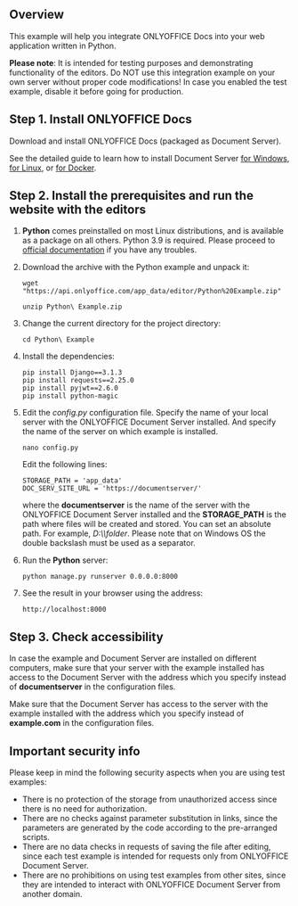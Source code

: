 ## Overview

This example will help you integrate ONLYOFFICE Docs into your web application written in Python.

**Please note**: It is intended for testing purposes and demonstrating functionality of the editors. Do NOT use this integration example on your own server without proper code modifications! In case you enabled the test example, disable it before going for production.

## Step 1. Install ONLYOFFICE Docs

Download and install ONLYOFFICE Docs (packaged as Document Server).

See the detailed guide to learn how to install Document Server [for Windows](https://helpcenter.onlyoffice.com/installation/docs-developer-install-windows.aspx?from=api_python_example), [for Linux](https://helpcenter.onlyoffice.com/installation/docs-developer-install-ubuntu.aspx?from=api_python_example), or [for Docker](https://helpcenter.onlyoffice.com/server/developer-edition/docker/docker-installation.aspx?from=api_python_example).

## Step 2. Install the prerequisites and run the website with the editors

1. **Python** comes preinstalled on most Linux distributions, and is available as a package on all others. Python 3.9 is required. Please proceed to [official documentation](https://docs.python.org/3/using/unix.html) if you have any troubles.

2. Download the archive with the Python example and unpack it:

    ```
    wget "https://api.onlyoffice.com/app_data/editor/Python%20Example.zip"
    ```

    ```
    unzip Python\ Example.zip
    ```

3. Change the current directory for the project directory:

    ```
    cd Python\ Example
    ```

4. Install the dependencies:

    ```
    pip install Django==3.1.3
    pip install requests==2.25.0
    pip install pyjwt==2.6.0
    pip install python-magic
    ```

5. Edit the *config.py* configuration file. Specify the name of your local server with the ONLYOFFICE Document Server installed. And specify the name of the server on which example is installed.

    ```
    nano config.py
    ```

	Edit the following lines:

    ```
	STORAGE_PATH = 'app_data'
    DOC_SERV_SITE_URL = 'https://documentserver/'
    ```

	where the **documentserver** is the name of the server with the ONLYOFFICE Document Server installed and the **STORAGE_PATH** is the path where files will be created and stored. You can set an absolute path. For example, *D:\\\\folder*. Please note that on Windows OS the double backslash must be used as a separator.

6. Run the **Python** server:

    ```
    python manage.py runserver 0.0.0.0:8000
    ```

7. See the result in your browser using the address:

    ```
    http://localhost:8000
    ```

## Step 3. Check accessibility

In case the example and Document Server are installed on different computers, make sure that your server with the example installed has access to the Document Server with the address which you specify instead of **documentserver** in the configuration files. 

Make sure that the Document Server has access to the server with the example installed with the address which you specify instead of **example.com** in the configuration files.

## Important security info

Please keep in mind the following security aspects when you are using test examples:

* There is no protection of the storage from unauthorized access since there is no need for authorization.
* There are no checks against parameter substitution in links, since the parameters are generated by the code according to the pre-arranged scripts.
* There are no data checks in requests of saving the file after editing, since each test example is intended for requests only from ONLYOFFICE Document Server.
* There are no prohibitions on using test examples from other sites, since they are intended to interact with ONLYOFFICE Document Server from another domain.